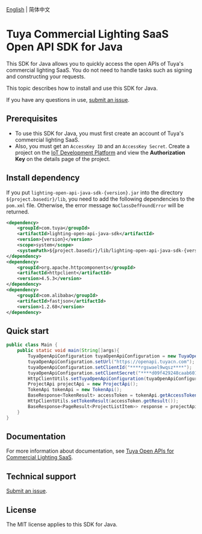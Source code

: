 [English](./README.md) | 简体中文

# Tuya Commercial Lighting SaaS Open API SDK for Java

This SDK for Java allows you to quickly access the open APIs of Tuya's commercial lighting SaaS. You do not need to handle tasks such as signing and constructing your requests.

This topic describes how to install and use this SDK for Java.

If you have any questions in use, [submit an issue](https://github.com/tuya/tuya-lighting-open-api-sdk-java/issues/new).

## Prerequisites

- To use this SDK for Java, you must first create an account of Tuya's commercial lighting SaaS.
- Also, you must get an `AccessKey ID` and an `AccessKey Secret`. Create a project on the [IoT Development Platform](https://iot.tuya.com/cloud/) and view the **Authorization Key** on the details page of the project.

## Install dependency

If you put `lighting-open-api-java-sdk-{version}.jar` into the directory `${project.basedir}/lib`, you need to add the following dependencies to the `pom.xml` file. Otherwise, the error message `NoClassDefFoundError` will be returned.

```xml
<dependency>
    <groupId>com.tuya</groupId>
    <artifactId>lighting-open-api-java-sdk</artifactId>
    <version>{version}</version>
    <scope>system</scope>
    <systemPath>${project.basedir}/lib/lighting-open-api-java-sdk-{version}.jar</systemPath>
</dependency>
<dependency>
    <groupId>org.apache.httpcomponents</groupId>
    <artifactId>httpclient</artifactId>
    <version>4.5.3</version>
</dependency>
<dependency>
    <groupId>com.alibaba</groupId>
    <artifactId>fastjson</artifactId>
    <version>1.2.68</version>
</dependency>
```

## Quick start

```java
public class Main {
    public static void main(String[]args){
        TuyaOpenApiConfiguration tuyaOpenApiConfiguration = new TuyaOpenApiConfiguration();
        tuyaOpenApiConfiguration.setUrl("https://openapi.tuyacn.com");
        tuyaOpenApiConfiguration.setClientId("****rgswael9wqsz****");
        tuyaOpenApiConfiguration.setClientSecret("****d09f429248caab6017554f93****");
        HttpClientUtils.setTuyaOpenApiConfiguration(tuyaOpenApiConfiguration);
        ProjectApi projectApi = new ProjectApi();
        TokenApi tokenApi = new TokenApi();
        BaseResponse<TokenResult> accessToken = tokenApi.getAccessToken(1);
        HttpClientUtils.setTokenResult(accessToken.getResult());
        BaseResponse<PageResult<ProjectListItem>> response = projectApi.page(1, 10, null);
    }
}
```

## Documentation

For more information about documentation, see [Tuya Open APIs for Commercial Lighting SaaS](https://developer.tuya.com/cn/docs/iot/light?id=Ka65xlpme0eoz).

## Technical support

[Submit an issue](https://github.com/tuya/tuya-lighting-open-api-sdk-java/issues/new).

## License

The MIT license applies to this SDK for Java.
